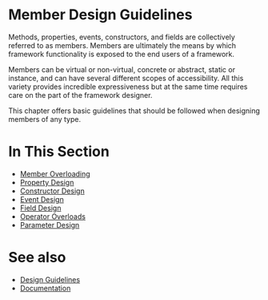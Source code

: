 # Member Design Guidelines

Methods, properties, events, constructors, and fields are collectively referred to as members. Members are ultimately the means by which framework functionality is exposed to the end users of a framework.

Members can be virtual or non-virtual, concrete or abstract, static or instance, and can have several different scopes of accessibility. All this variety provides incredible expressiveness but at the same time requires care on the part of the framework designer.

This chapter offers basic guidelines that should be followed when designing members of any type.

# In This Section

* [Member Overloading](/docs/documentation/design_guidelines/Member%20Design%20Guidelines/member_overloading)
* [Property Design](/docs/documentation/design_guidelines/Member%20Design%20Guidelines/property_design)
* [Constructor Design](/docs/documentation/design_guidelines/Member%20Design%20Guidelines/constructor_design)
* [Event Design](/docs/documentation/design_guidelines/Member%20Design%20Guidelines/event_design)
* [Field Design](/docs/documentation/design_guidelines/Member%20Design%20Guidelines/field_design)
* [Operator Overloads](/docs/documentation/design_guidelines/Member%20Design%20Guidelines/operator_overloads)
* [Parameter Design](/docs/documentation/design_guidelines/Member%20Design%20Guidelines/parameter_design)

# See also

* [Design Guidelines](/docs/documentation/design_guidelines)
* [Documentation](/docs/documentation)
